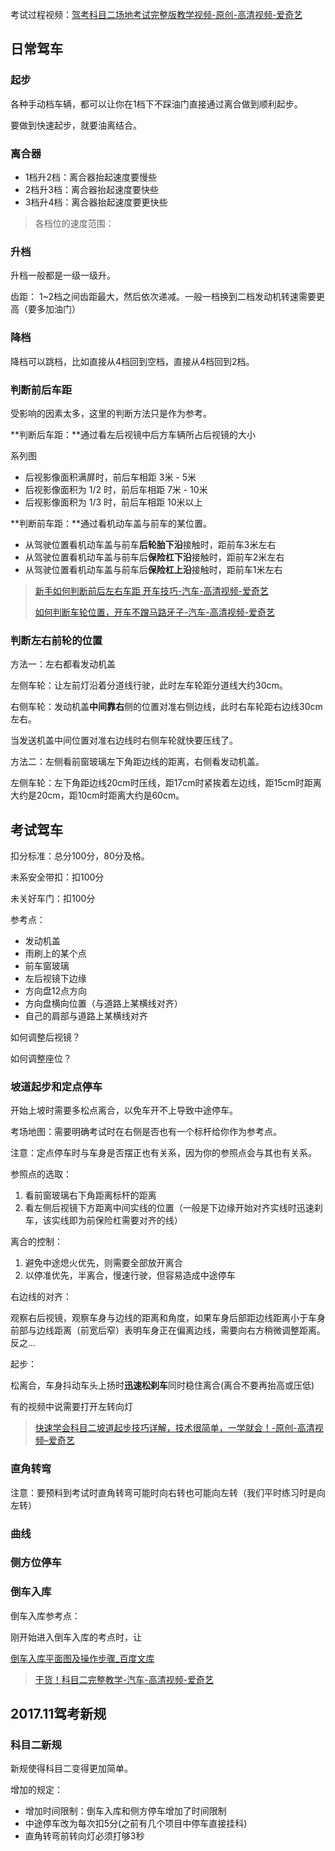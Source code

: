 

考试过程视频：[驾考科目二场地考试完整版教学视频-原创-高清视频-爱奇艺](http://www.iqiyi.com/w_19ruiscowh.html "驾考科目二场地考试完整版教学视频-原创-高清视频-爱奇艺")





## 日常驾车

### 起步

各种手动档车辆，都可以让你在1档下不踩油门直接通过离合做到顺利起步。

要做到快速起步，就要油离结合。



### 离合器

- 1档升2档：离合器抬起速度要慢些
- 2档升3档：离合器抬起速度要快些
- 3档升4档：离合器抬起速度要更快些



> 各档位的速度范围： 



### 升档

升档一般都是一级一级升。

齿距： 1~2档之间齿距最大，然后依次递减。一般一档换到二档发动机转速需要更高（要多加油门）



### 降档

降档可以跳档，比如直接从4档回到空档，直接从4档回到2档。



### 判断前后车距

受影响的因素太多，这里的判断方法只是作为参考。

**判断后车距：**通过看左后视镜中后方车辆所占后视镜的大小

系列图

- 后视影像面积满屏时，前后车相距 3米 - 5米
- 后视影像面积为 1/2 时，前后车相距 7米 - 10米
- 后视影像面积为 1/3 时，前后车相距 10米以上



**判断前车距：**通过看机动车盖与前车的某位置。



- 从驾驶位置看机动车盖与前车**后轮胎下沿**接触时，距前车3米左右
- 从驾驶位置看机动车盖与前车后**保险杠下沿**接触时，距前车2米左右
- 从驾驶位置看机动车盖与前车后**保险杠上沿**接触时，距前车1米左右



> [新手如何判断前后左右车距 开车技巧-汽车-高清视频-爱奇艺](http://www.iqiyi.com/w_19rrcqtc2l.html "新手如何判断前后左右车距 开车技巧-汽车-高清视频-爱奇艺")
>
> [如何判断车轮位置，开车不蹭马路牙子-汽车-高清视频-爱奇艺](http://www.iqiyi.com/w_19rtqlgnu9.html "如何判断车轮位置，开车不蹭马路牙子-汽车-高清视频-爱奇艺")



### 判断左右前轮的位置

方法一：左右都看发动机盖

左侧车轮：让左前灯沿着分道线行驶，此时左车轮距分道线大约30cm。

右侧车轮：发动机盖**中间靠右**侧的位置对准右侧边线，此时右车轮距右边线30cm左右。

当发送机盖中间位置对准右边线时右侧车轮就快要压线了。



方法二：左侧看前窗玻璃左下角距边线的距离，右侧看发动机盖。

左侧车轮：左下角距边线20cm时压线，距17cm时紧挨着左边线，距15cm时距离大约是20cm，距10cm时距离大约是60cm。







## 考试驾车

扣分标准：总分100分，80分及格。

未系安全带扣：扣100分

未关好车门：扣100分



参考点： 

- 发动机盖
- 雨刷上的某个点
- 前车窗玻璃
- 左后视镜下边缘
- 方向盘12点方向
- 方向盘横向位置（与道路上某横线对齐）
- 自己的肩部与道路上某横线对齐


如何调整后视镜？



如何调整座位？



### 坡道起步和定点停车

开始上坡时需要多松点离合，以免车开不上导致中途停车。

考场地图：需要明确考试时在右侧是否也有一个标杆给你作为参考点。



注意：定点停车时与车身是否摆正也有关系，因为你的参照点会与其也有关系。

参照点的选取：

1. 看前窗玻璃右下角距离标杆的距离
2. 看左侧后视镜下方距离中间实线的位置（一般是下边缘开始对齐实线时迅速刹车，该实线即为前保险杠需要对齐的线）




离合的控制：

1. 避免中途熄火优先，则需要全部放开离合
2. 以停准优先，半离合，慢速行驶，但容易造成中途停车




右边线的对齐：

观察右后视镜，观察车身与边线的距离和角度，如果车身后部距边线距离小于车身前部与边线距离（前宽后窄）表明车身正在偏离边线，需要向右方稍微调整距离。反之...



起步：

松离合，车身抖动车头上扬时**迅速松刹车**同时稳住离合(离合不要再抬高或压低)



有的视频中说需要打开左转向灯



> [快速学会科目二坡道起步技巧详解，技术很简单，一学就会！-原创-高清视频–爱奇艺](http://www.iqiyi.com/w_19ru4v91cx.html#curid=9663391609_7e00717a39da7fe45f940e3c87971ea9 "快速学会科目二坡道起步技巧详解，技术很简单，一学就会！-原创-高清视频–爱奇艺")





### 直角转弯



注意：要预料到考试时直角转弯可能时向右转也可能向左转（我们平时练习时是向左转）





### 曲线









### 侧方位停车









### 倒车入库



倒车入库参考点：

刚开始进入倒车入库的考点时，让



[倒车入库平面图及操作步骤_百度文库](https://wenku.baidu.com/view/59e4333e1eb91a37f1115cfd.html "倒车入库平面图及操作步骤_百度文库")



> [干货！科目二完整教学-汽车-高清视频-爱奇艺](http://www.iqiyi.com/w_19rtuk6ild.html "干货！科目二完整教学-汽车-高清视频-爱奇艺")





## 2017.11驾考新规



### 科目二新规

新规使得科目二变得更加简单。

增加的规定：

- 增加时间限制：倒车入库和侧方停车增加了时间限制
- 中途停车改为每次扣5分(之前有几个项目中停车直接挂科)
- 直角转弯前转向灯必须打够3秒